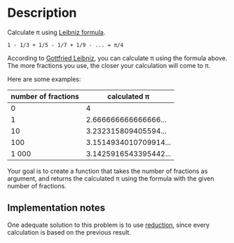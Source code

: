 # Description

Calculate π using [Leibniz formula](https://en.wikipedia.org/wiki/Leibniz_formula_for_%CF%80).

```
1 - 1/3 + 1/5 - 1/7 + 1/9 - ... = π/4
```

According to [Gottfried Leibniz](https://en.wikipedia.org/wiki/Gottfried_Leibniz), you can calculate π using the formula
above.
The more fractions you use, the closer your calculation will come to π.

Here are some examples:

| number of fractions | calculated π          |
|---------------------|-----------------------|
| 0                   | 4                     |
| 1                   | 2.666666666666666...  |
| 10                  | 3.232315809405594...  |
| 100                 | 3.1514934010709914... |
| 1 000               | 3.1425916543395442... |

Your goal is to create a function that takes the number of fractions as argument, and returns the calculated π using the
formula with the given number of fractions.

## Implementation notes

One adequate solution to this problem is to use [reduction](https://en.wikipedia.org/wiki/Fold_(higher-order_function)), since
every calculation is based on the previous result.